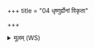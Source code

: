 +++
title = "04 धृष्णुर्ह्येनां विकृता"

+++
<details><summary>मूलम् (WS)</summary>

धृष्णुर्ह्येनां विकृता विकृन्तनपघ्नंश्चर्मेरया सं सृजैनाम् ।  
विराज दुहितेरया समक्ता कामङ्कामं यजमानाय दुहाम्॥ ५ ॥  
यथापरु विशसन्नाति मंस्थाः कृणुष्वामेनावधेयान् पृथक ।  
अगन् देवान् मानुषी या पुराभूच्छतौदना पुरुरूपा सुवर्णा ॥ ६ ॥
</details>